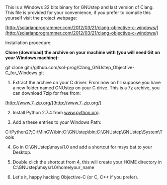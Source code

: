 This is a Windows 32 bits binary for GNUstep and last version of Clang. This file is provided for your convenience, if you prefer to compile this yourself visit the project webpage:

[http://solarianprogrammer.com/2012/03/21/clang-objective-c-windows/](http://solarianprogrammer.com/2012/03/21/clang-objective-c-windows/)

Installation procedure:

**Clone (download) the archive on your machine with (you will need Git on your Windows machine):**

git clone git://github.com/sol-prog/Clang_GNUstep_Objective-C_for_Windows.git


1. Extract the archive on your C driver. From now on I'll suppose you have a new folder named GNUstep on your C drive. This is a 7z archive, you can download 7zip for free from:

[http://www.7-zip.org/](http://www.7-zip.org/)

2. Install Python 2.7.4 from www.python.org.

3. Add a these entries to your Windows Path:

C:\Python27;C:\MinGW\bin;C:\GNUstep\bin;C:\GNUstep\GNUstep\System\Tools

4. Go in C:\GNUstep\msys\1.0 and add a shortcut for msys.bat to your Desktop.

5. Double click the shortcut from 4, this will create your HOME directory in C:\GNUstep\msys\1.0\home\your_name

6. Let's it, happy hacking Objective-C (or C, C++ if you prefer).
